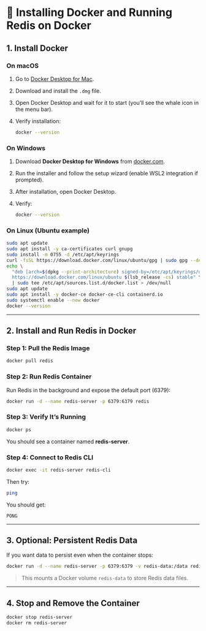 # 🐳 Installing Docker and Running Redis on Docker

## 1. Install Docker

### **On macOS**

1. Go to [Docker Desktop for Mac](https://www.docker.com/products/docker-desktop/).
2. Download and install the `.dmg` file.
3. Open Docker Desktop and wait for it to start (you’ll see the whale icon in the menu bar).
4. Verify installation:

   ```bash
   docker --version
   ```

### **On Windows**

1. Download **Docker Desktop for Windows** from [docker.com](https://www.docker.com/products/docker-desktop/).
2. Run the installer and follow the setup wizard (enable WSL2 integration if prompted).
3. After installation, open Docker Desktop.
4. Verify:

   ```bash
   docker --version
   ```

### **On Linux (Ubuntu example)**

```bash
sudo apt update
sudo apt install -y ca-certificates curl gnupg
sudo install -m 0755 -d /etc/apt/keyrings
curl -fsSL https://download.docker.com/linux/ubuntu/gpg | sudo gpg --dearmor -o /etc/apt/keyrings/docker.gpg
echo \
  "deb [arch=$(dpkg --print-architecture) signed-by=/etc/apt/keyrings/docker.gpg] \
  https://download.docker.com/linux/ubuntu $(lsb_release -cs) stable" \
  | sudo tee /etc/apt/sources.list.d/docker.list > /dev/null
sudo apt update
sudo apt install -y docker-ce docker-ce-cli containerd.io
sudo systemctl enable --now docker
docker --version
```

---

## 2. Install and Run Redis in Docker

### **Step 1: Pull the Redis Image**

```bash
docker pull redis
```

### **Step 2: Run Redis Container**

Run Redis in the background and expose the default port (6379):

```bash
docker run -d --name redis-server -p 6379:6379 redis
```

### **Step 3: Verify It’s Running**

```bash
docker ps
```

You should see a container named **redis-server**.

### **Step 4: Connect to Redis CLI**

```bash
docker exec -it redis-server redis-cli
```

Then try:

```bash
ping
```

You should get:

```
PONG
```

---

## 3. Optional: Persistent Redis Data

If you want data to persist even when the container stops:

```bash
docker run -d --name redis-server -p 6379:6379 -v redis-data:/data redis redis-server --save 60 1
```

> This mounts a Docker volume `redis-data` to store Redis data files.

---

## 4. Stop and Remove the Container

```bash
docker stop redis-server
docker rm redis-server
```
